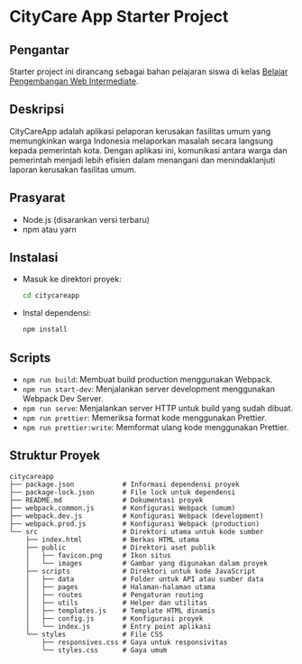 # CityCare App Starter Project

## Pengantar

Starter project ini dirancang sebagai bahan pelajaran siswa di kelas [Belajar Pengembangan Web Intermediate](https://www.dicoding.com/academies/219).

## Deskripsi
CityCareApp adalah aplikasi pelaporan kerusakan fasilitas umum yang memungkinkan warga Indonesia melaporkan masalah secara langsung kepada pemerintah kota. Dengan aplikasi ini, komunikasi antara warga dan pemerintah menjadi lebih efisien dalam menangani dan menindaklanjuti laporan kerusakan fasilitas umum.

## Prasyarat

- Node.js (disarankan versi terbaru)
- npm atau yarn

## Instalasi

- Masuk ke direktori proyek:
  ```bash
  cd citycareapp
  ```

- Instal dependensi:
  ```bash
  npm install
  ```

## Scripts

- `npm run build`: Membuat build production menggunakan Webpack.
- `npm run start-dev`: Menjalankan server development menggunakan Webpack Dev Server.
- `npm run serve`: Menjalankan server HTTP untuk build yang sudah dibuat.
- `npm run prettier`: Memeriksa format kode menggunakan Prettier.
- `npm run prettier:write`: Memformat ulang kode menggunakan Prettier.

## Struktur Proyek

```plaintext
citycareapp
├── package.json            # Informasi dependensi proyek
├── package-lock.json       # File lock untuk dependensi
├── README.md               # Dokumentasi proyek
├── webpack.common.js       # Konfigurasi Webpack (umum)
├── webpack.dev.js          # Konfigurasi Webpack (development)
├── webpack.prod.js         # Konfigurasi Webpack (production)
└── src                     # Direktori utama untuk kode sumber
    ├── index.html          # Berkas HTML utama
    ├── public              # Direktori aset publik
    │   ├── favicon.png     # Ikon situs
    │   └── images          # Gambar yang digunakan dalam proyek
    ├── scripts             # Direktori untuk kode JavaScript
    │   ├── data            # Folder untuk API atau sumber data
    │   ├── pages           # Halaman-halaman utama
    │   ├── routes          # Pengaturan routing
    │   ├── utils           # Helper dan utilitas
    │   ├── templates.js    # Template HTML dinamis
    │   ├── config.js       # Konfigurasi proyek
    │   └── index.js        # Entry point aplikasi
    └── styles              # File CSS
        ├── responsives.css # Gaya untuk responsivitas
        └── styles.css      # Gaya umum
```
